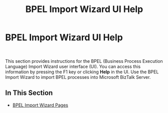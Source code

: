 ﻿---
title: BPEL Import Wizard UI Help
TOCTitle: BPEL Import Wizard UI Help
ms:assetid: ad765d52-57fc-4244-bc9e-140275852708
ms:mtpsurl: https://msdn.microsoft.com/en-us/library/Aa578050(v=BTS.80)
ms:contentKeyID: 51530496
ms.date: 08/30/2017
mtps_version: v=BTS.80
f1_keywords:
- bts10.bpel.wizard
---

# BPEL Import Wizard UI Help

 

This section provides instructions for the BPEL (Business Process Execution Language) Import Wizard user interface (UI). You can access this information by pressing the F1 key or clicking **Help** in the UI. Use the BPEL Import Wizard to import BPEL processes into Microsoft BizTalk Server.

## In This Section

  - [BPEL Import Wizard Pages](bpel-import-wizard-pages.md)

